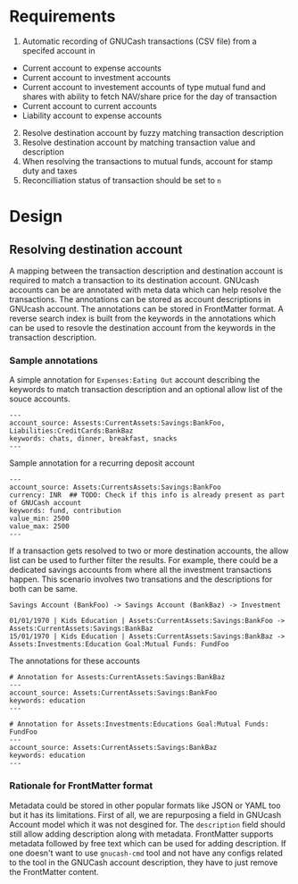 # Requirements

1) Automatic recording of GNUCash transactions (CSV file) from a specifed account in
- Current account to expense accounts
- Current account to investment accounts
- Current account to investement accounts of type mutual fund and shares with ability to fetch NAV/share price for the day of transaction
- Current account to current accounts
- Liability account to expense accounts

2) Resolve destination account by fuzzy matching transaction description
3) Resolve destination account by matching transaction value and description
4) When resolving the transactions to mutual funds, account for stamp duty and taxes
5) Reconcilliation status of transaction should be set to `n`

# Design

## Resolving destination account

A mapping between the transaction description and destination account is required to match a transaction to its destination account.
GNUcash accounts can be are annotated with meta data which can help resolve the transactions. The annotations can be stored as account 
descriptions in GNUcash account. The annotations can be stored in FrontMatter format.
A reverse search index is built from the keywords in the annotations which can be used to resovle the destination account from the keywords
in the transaction description.

### Sample annotations
A simple annotation for `Expenses:Eating Out` account describing the keywords to match transaction description and an optional
allow list of the souce accounts.
```
---
account_source: Assests:CurrentAssets:Savings:BankFoo, Liabilities:CreditCards:BankBaz
keywords: chats, dinner, breakfast, snacks
---
```
Sample annotation for a recurring deposit account
```
---
account_source: Assets:CurrentsAssets:Savings:BankFoo
currency: INR  ## TODO: Check if this info is already present as part of GNUCash account
keywords: fund, contribution
value_min: 2500
value_max: 2500
---
```
If a transaction gets resolved to two or more destination accounts, the allow list can be used to further filter the results.
For example, there could be a dedicated savings accounts from where all the investment transactions happen.
This scenario involves two transations and the descriptions for both can be same.
```
Savings Account (BankFoo) -> Savings Account (BankBaz) -> Investment

01/01/1970 | Kids Education | Assets:CurrentAssets:Savings:BankFoo -> Assets:CurrentAssets:Savings:BankBaz
15/01/1970 | Kids Education | Assets:CurrentAssets:Savings:BankBaz -> Assets:Investments:Education Goal:Mutual Funds: FundFoo
```
The annotations for these accounts
```
# Annotation for Assests:CurrentAssets:Savings:BankBaz
---
account_source: Assets:CurrentAssets:Savings:BankFoo
keywords: education
---

# Annotation for Assets:Investments:Educations Goal:Mutual Funds: FundFoo
---
account_source: Assets:CurrentAssets:Savings:BankBaz
keywords: education
---
```
### Rationale for FrontMatter format
Metadata could be stored in other popular formats like JSON or YAML too but it has its limitations. First of all, we are repurposing a field in GNUcash Account model which it was not desgined for. The `description` field should still allow adding description along with metadata.
FrontMatter supports metadata followed by free text which can be used for adding description.
If one doesn't want to use `gnucash-cmd` tool and not have any configs related to the tool in the GNUCash account description, they have to just remove the FrontMatter content.


